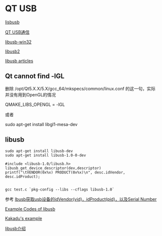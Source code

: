 QT USB
=====

[lisbusb](https://github.com/libusb/libusb/wiki)


[QT USB通信](https://blog.csdn.net/peixiuhui/article/details/76723443)


[libusb-win32](https://sourceforge.net/projects/libusb-win32/)


[libusb2](https://sourceforge.net/p/libusb-win32/wiki/Home/)


[libusb articles](https://blog.csdn.net/zxc131313a/article/details/88609913)


Qt cannot find -lGL
------

删除 /opt/Qt5.X.X/5.X/gcc_64/mkspecs/common/linux.conf 的这一句，实际并没有用到OpenGL的情况

QMAKE_LIBS_OPENGL = -lGL

或者

sudo apt-get install libgl1-mesa-dev


libusb
------

	sudo apt-get install libusb-dev
	sudo apt-get install libusb-1.0-0-dev

	#include <libusb-1.0/libusb.h>
	libusb_get_device_descriptor(dev,descriptor)
	printf("\tVENDOR(0x%x) PRODUCT(0x%x)\n", desc.idVendor, desc.idProduct);

	
	gcc test.c `pkg-config --libs --cflags libusb-1.0`


参考
[lbusb获取usb设备的idVendor(vid)，idProduct(pid)，以及Serial Number](https://blog.csdn.net/zhc10110011/article/details/46610701)

[Example Codes of libusb](https://cpp.hotexamples.com/examples/-/-/libusb_open/cpp-libusb_open-function-examples.html)

[Kakadu's example](https://github.com/Kakadu/Qt_libusb.git)

[libusb介绍](https://www.cs.unm.edu/~hjelmn/libusb_hotplug_api/annotated.html)
